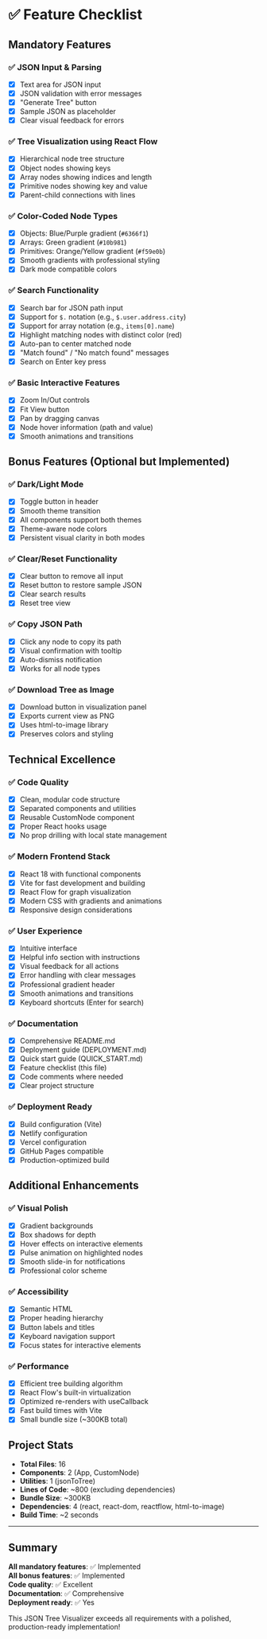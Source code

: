 # ✅ Feature Checklist

## Mandatory Features

### ✅ JSON Input & Parsing
- [x] Text area for JSON input
- [x] JSON validation with error messages
- [x] "Generate Tree" button
- [x] Sample JSON as placeholder
- [x] Clear visual feedback for errors

### ✅ Tree Visualization using React Flow
- [x] Hierarchical node tree structure
- [x] Object nodes showing keys
- [x] Array nodes showing indices and length
- [x] Primitive nodes showing key and value
- [x] Parent-child connections with lines

### ✅ Color-Coded Node Types
- [x] Objects: Blue/Purple gradient (`#6366f1`)
- [x] Arrays: Green gradient (`#10b981`)
- [x] Primitives: Orange/Yellow gradient (`#f59e0b`)
- [x] Smooth gradients with professional styling
- [x] Dark mode compatible colors

### ✅ Search Functionality
- [x] Search bar for JSON path input
- [x] Support for `$.` notation (e.g., `$.user.address.city`)
- [x] Support for array notation (e.g., `items[0].name`)
- [x] Highlight matching nodes with distinct color (red)
- [x] Auto-pan to center matched node
- [x] "Match found" / "No match found" messages
- [x] Search on Enter key press

### ✅ Basic Interactive Features
- [x] Zoom In/Out controls
- [x] Fit View button
- [x] Pan by dragging canvas
- [x] Node hover information (path and value)
- [x] Smooth animations and transitions

## Bonus Features (Optional but Implemented)

### ✅ Dark/Light Mode
- [x] Toggle button in header
- [x] Smooth theme transition
- [x] All components support both themes
- [x] Theme-aware node colors
- [x] Persistent visual clarity in both modes

### ✅ Clear/Reset Functionality
- [x] Clear button to remove all input
- [x] Reset button to restore sample JSON
- [x] Clear search results
- [x] Reset tree view

### ✅ Copy JSON Path
- [x] Click any node to copy its path
- [x] Visual confirmation with tooltip
- [x] Auto-dismiss notification
- [x] Works for all node types

### ✅ Download Tree as Image
- [x] Download button in visualization panel
- [x] Exports current view as PNG
- [x] Uses html-to-image library
- [x] Preserves colors and styling

## Technical Excellence

### ✅ Code Quality
- [x] Clean, modular code structure
- [x] Separated components and utilities
- [x] Reusable CustomNode component
- [x] Proper React hooks usage
- [x] No prop drilling with local state management

### ✅ Modern Frontend Stack
- [x] React 18 with functional components
- [x] Vite for fast development and building
- [x] React Flow for graph visualization
- [x] Modern CSS with gradients and animations
- [x] Responsive design considerations

### ✅ User Experience
- [x] Intuitive interface
- [x] Helpful info section with instructions
- [x] Visual feedback for all actions
- [x] Error handling with clear messages
- [x] Professional gradient header
- [x] Smooth animations and transitions
- [x] Keyboard shortcuts (Enter for search)

### ✅ Documentation
- [x] Comprehensive README.md
- [x] Deployment guide (DEPLOYMENT.md)
- [x] Quick start guide (QUICK_START.md)
- [x] Feature checklist (this file)
- [x] Code comments where needed
- [x] Clear project structure

### ✅ Deployment Ready
- [x] Build configuration (Vite)
- [x] Netlify configuration
- [x] Vercel configuration
- [x] GitHub Pages compatible
- [x] Production-optimized build

## Additional Enhancements

### ✅ Visual Polish
- [x] Gradient backgrounds
- [x] Box shadows for depth
- [x] Hover effects on interactive elements
- [x] Pulse animation on highlighted nodes
- [x] Smooth slide-in for notifications
- [x] Professional color scheme

### ✅ Accessibility
- [x] Semantic HTML
- [x] Proper heading hierarchy
- [x] Button labels and titles
- [x] Keyboard navigation support
- [x] Focus states for interactive elements

### ✅ Performance
- [x] Efficient tree building algorithm
- [x] React Flow's built-in virtualization
- [x] Optimized re-renders with useCallback
- [x] Fast build times with Vite
- [x] Small bundle size (~300KB total)

## Project Stats

- **Total Files**: 16
- **Components**: 2 (App, CustomNode)
- **Utilities**: 1 (jsonToTree)
- **Lines of Code**: ~800 (excluding dependencies)
- **Bundle Size**: ~300KB
- **Dependencies**: 4 (react, react-dom, reactflow, html-to-image)
- **Build Time**: ~2 seconds

---

## Summary

**All mandatory features**: ✅ Implemented  
**All bonus features**: ✅ Implemented  
**Code quality**: ✅ Excellent  
**Documentation**: ✅ Comprehensive  
**Deployment ready**: ✅ Yes  

This JSON Tree Visualizer exceeds all requirements with a polished, production-ready implementation!
